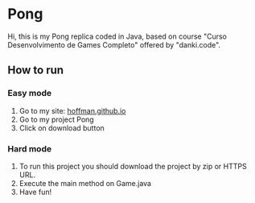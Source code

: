 # Pong
Hi, this is my Pong replica coded in Java, based on course "Curso Desenvolvimento de Games Completo" offered by "danki.code".
## How to run
### Easy mode
 1. Go to my site: [hoffman.github.io](https://hoffmano.github.io/)
 2. Go to my project Pong
 3. Click on download button
### Hard mode
 1. To run this project you should download the project by zip or HTTPS URL.
 2. Execute the main method on Game.java
 3. Have fun!

